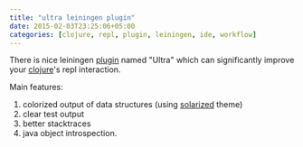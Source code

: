 ```yaml
---
title: "ultra leiningen plugin"
date: 2015-02-03T23:25:06+05:00
categories: [clojure, repl, plugin, leiningen, ide, workflow]
---
```

There is nice leiningen [plugin](http://blog.venanti.us/ultra/) named "Ultra" which can significantly improve your [clojure](http://clojure.org)'s repl interaction.

Main features:  
1. colorized output of data structures (using [solarized](https://github.com/altercation/solarized) theme)  
2. clear test output  
3. better stacktraces  
4. java object introspection.  
